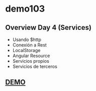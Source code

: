 # demo103
## Overview Day 4 (Services)
- Usando $http
- Conexión a Rest
- LocalStorage
- Angular Resource
- Servicios propios
- Servicios de terceros



## [DEMO](http://capacitacioncorpoica.github.io/demo103/)
